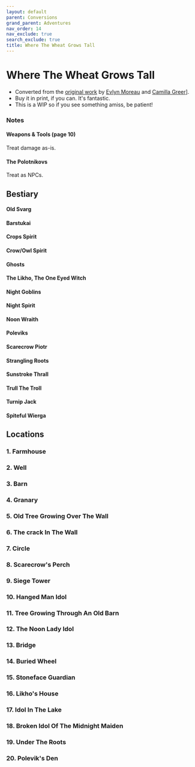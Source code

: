 ```yaml
---
layout: default
parent: Conversions
grand_parent: Adventures
nav_order: 14
nav_exclude: true
search_exclude: true
title: Where The Wheat Grows Tall
---
```


# Where The Wheat Grows Tall

- Converted from the [original work](https://www.exaltedfuneral.com/products/where-the-wheat-grows-tall-pdf) by [Evlyn Moreau](http://chaudronchromatique.blogspot.com/) and [Camilla Greer](https://greerrrr.itch.io/)].
- Buy it in print, if you can. It's fantastic.
- This is a WIP so if you see something amiss, be patient!


### Notes
#### Weapons & Tools (page 10)
Treat damage as-is.  

#### The Polotnikovs
Treat as NPCs.

## Bestiary
#### Old Svarg

#### Barstukai

#### Crops Spirit

#### Crow/Owl Spirit

#### Ghosts

#### The Likho, The One Eyed Witch

#### Night Goblins

#### Night Spirit

#### Noon Wraith

#### Poleviks

#### Scarecrow Piotr

#### Strangling Roots

#### Sunstroke Thrall

#### Trull The Troll

#### Turnip Jack

#### Spiteful Wierga

## Locations
### 1. Farmhouse
### 2. Well
### 3. Barn
### 4. Granary
### 5. Old Tree Growing Over The Wall
### 6. The crack In The Wall
### 7. Circle
### 8. Scarecrow's Perch
### 9. Siege Tower
### 10. Hanged Man Idol
### 11. Tree Growing Through An Old Barn
### 12. The Noon Lady Idol
### 13. Bridge
### 14. Buried Wheel
### 15. Stoneface Guardian
### 16. Likho's House
### 17. Idol In The Lake
### 18. Broken Idol Of The Midnight Maiden
### 19. Under The Roots
### 20. Polevik's Den
